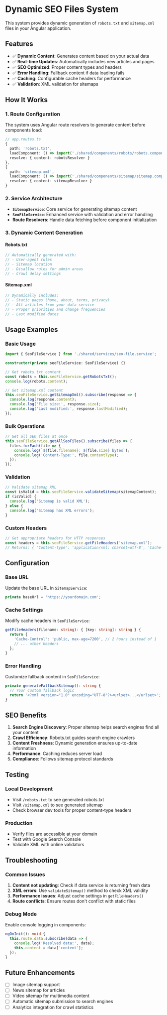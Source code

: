 # Dynamic SEO Files System

This system provides dynamic generation of `robots.txt` and `sitemap.xml` files in your Angular application.

## Features

- ✅ **Dynamic Content**: Generates content based on your actual data
- ✅ **Real-time Updates**: Automatically includes new articles and pages
- ✅ **SEO Optimized**: Proper content types and headers
- ✅ **Error Handling**: Fallback content if data loading fails
- ✅ **Caching**: Configurable cache headers for performance
- ✅ **Validation**: XML validation for sitemaps

## How It Works

### 1. Route Configuration

The system uses Angular route resolvers to generate content before components load:

```typescript
// app.routes.ts
{
  path: 'robots.txt',
  loadComponent: () => import('./shared/components/robots/robots.component'),
  resolve: { content: robotsResolver }
},
{
  path: 'sitemap.xml',
  loadComponent: () => import('./shared/components/sitemap/sitemap.component'),
  resolve: { content: sitemapResolver }
}
```

### 2. Service Architecture

- **`SitemapService`**: Core service for generating sitemap content
- **`SeoFileService`**: Enhanced service with validation and error handling
- **Route Resolvers**: Handle data fetching before component initialization

### 3. Dynamic Content Generation

#### Robots.txt
```typescript
// Automatically generated with:
// - User-agent rules
// - Sitemap location
// - Disallow rules for admin areas
// - Crawl delay settings
```

#### Sitemap.xml
```typescript
// Dynamically includes:
// - Static pages (home, about, terms, privacy)
// - All articles from your data service
// - Proper priorities and change frequencies
// - Last modified dates
```

## Usage Examples

### Basic Usage

```typescript
import { SeoFileService } from './shared/services/seo-file.service';

constructor(private seoFileService: SeoFileService) {}

// Get robots.txt content
const robots = this.seoFileService.getRobotsTxt();
console.log(robots.content);

// Get sitemap.xml content
this.seoFileService.getSitemapXml().subscribe(response => {
  console.log(response.content);
  console.log('File size:', response.size);
  console.log('Last modified:', response.lastModified);
});
```

### Bulk Operations

```typescript
// Get all SEO files at once
this.seoFileService.getAllSeoFiles().subscribe(files => {
  files.forEach(file => {
    console.log(`${file.filename}: ${file.size} bytes`);
    console.log('Content-Type:', file.contentType);
  });
});
```

### Validation

```typescript
// Validate sitemap XML
const isValid = this.seoFileService.validateSitemap(sitemapContent);
if (isValid) {
  console.log('Sitemap is valid XML');
} else {
  console.log('Sitemap has XML errors');
}
```

### Custom Headers

```typescript
// Get appropriate headers for HTTP responses
const headers = this.seoFileService.getFileHeaders('sitemap.xml');
// Returns: { 'Content-Type': 'application/xml; charset=utf-8', 'Cache-Control': '...' }
```

## Configuration

### Base URL
Update the base URL in `SitemapService`:

```typescript
private baseUrl = 'https://yourdomain.com';
```

### Cache Settings
Modify cache headers in `SeoFileService`:

```typescript
getFileHeaders(filename: string): { [key: string]: string } {
  return {
    'Cache-Control': 'public, max-age=7200', // 2 hours instead of 1
    // ... other headers
  };
}
```

### Error Handling
Customize fallback content in `SeoFileService`:

```typescript
private generateFallbackSitemap(): string {
  // Your custom fallback logic
  return '<?xml version="1.0" encoding="UTF-8"?><urlset>...</urlset>';
}
```

## SEO Benefits

1. **Search Engine Discovery**: Proper sitemap helps search engines find all your content
2. **Crawl Efficiency**: Robots.txt guides search engine crawlers
3. **Content Freshness**: Dynamic generation ensures up-to-date information
4. **Performance**: Caching reduces server load
5. **Compliance**: Follows sitemap protocol standards

## Testing

### Local Development
- Visit `/robots.txt` to see generated robots.txt
- Visit `/sitemap.xml` to see generated sitemap
- Check browser dev tools for proper content-type headers

### Production
- Verify files are accessible at your domain
- Test with Google Search Console
- Validate XML with online validators

## Troubleshooting

### Common Issues

1. **Content not updating**: Check if data service is returning fresh data
2. **XML errors**: Use `validateSitemap()` method to check XML validity
3. **Performance issues**: Adjust cache settings in `getFileHeaders()`
4. **Route conflicts**: Ensure routes don't conflict with static files

### Debug Mode

Enable console logging in components:

```typescript
ngOnInit(): void {
  this.route.data.subscribe(data => {
    console.log('Resolved data:', data);
    this.content = data['content'];
  });
}
```

## Future Enhancements

- [ ] Image sitemap support
- [ ] News sitemap for articles
- [ ] Video sitemap for multimedia content
- [ ] Automatic sitemap submission to search engines
- [ ] Analytics integration for crawl statistics
